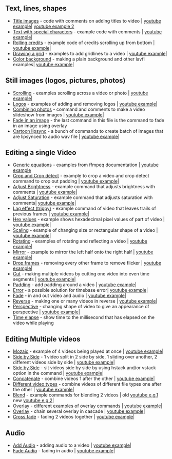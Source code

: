 ## Text, lines, shapes  
+ [Title images](/Adding%20Titles) - code with comments on adding titles to video | [youtube example](https://www.youtube.com/watch?v=xrKnMWGYTxo)|  [youtube example 2](https://youtu.be/V8O3H6nBJ40)
+ [Text with special characters](/text%20with%20special%20characters) - example code with comments | [youtube example](https://www.youtube.com/watch?v=T0oXovKTiiU)|  
+ [Rolling credits](/Rolling%20credits) - example code of credits scrolling up from bottom | [youtube example](https://www.youtube.com/watch?v=AnsaJLUIPjs)|  
+ [Drawing a grid](Draw%20grid%20lines) - examples to add gridlines to a video | [youtube example](https://www.youtube.com/watch?v=3ko598TeSjs)|  
+ [Color background](lavfi) - making a plain background and other lavfi examples| [youtube example](https://www.youtube.com/watch?v=ysMyZggmQfQ)|  
## Still images (logos, pictures, photos)  
+ [Scrolling](scrolling) - examples scrolling across a video or photo | [youtube example](https://www.youtube.com/watch?v=OYOmvSDEUZ0)|  
+ [Logos](logos) - examples of adding and removing logos | [youtube example](https://www.youtube.com/watch?v=SyFlTidTlOA&t=13s)|  
+ [Combining photos](photo_slideshow) - command and comments to make a video slideshow from images | [youtube example](https://www.youtube.com/watch?v=8x3Nldwx7Hk)|  
+ [Fade in an image](fadeimage) - the last command in this file is the command to fade in an image using overlay
+ [Cartoon lipsync](lipsync) - a bunch of commands to create batch of images that are lipsynced to audio wav file | [youtube example](https://youtu.be/ffyfdT4OJCk)|
## Editing a single Video 
+ [Generic equations](geq) - examples from ffmpeq documentation | [youtube example](https://youtu.be/OzZ6i37xFd8)
+ [Crop and Crop detect](crop_detect) - example to crop a video and crop detect command to crop out padding | [youtube example](https://youtu.be/BjPQ3-cLUSo)|
+ [Adjust Brightness](brightness_and_saturation) - example command that adjusts brightness with comments | [youtube example](https://www.youtube.com/watch?v=el6njF-7fIA)|  
+ [Adjust Saturation](brightness_and_saturation)  - example command that adjusts saturation with comments| [youtube example](https://www.youtube.com/watch?v=el6njF-7fIA)|  
+ [Lag effect (trippy)](lagfun_trails) - example command of video that leaves trails of previous frames | [youtube example](https://www.youtube.com/watch?v=-IECY9t-7xA)|  
+ [Hex values](hex_datascope) - example shows hexadecimal pixel values of part of video | [youtube example](https://www.youtube.com/watch?v=aUg5u6PefRs)|  
+ [Scaling](scaling) - example of changing size or rectangular shape of a video | [youtube example](https://www.youtube.com/watch?v=FQGZobyvJm8)|  
+ [Rotating](rotate) - examples of rotating and reflecting a video | [youtube example](https://www.youtube.com/watch?v=e0smAVoafyM)|  
+ [Mirror](mirror) - example to mirror the left half onto the right half  | [youtube example](https://www.youtube.com/watch?v=ybfjG0xiuN8)|  
+ [Drop frames](deflicker) - removing every other frame to remove flicker | [youtube example](https://www.youtube.com/watch?v=Lxl1HM167qs)|  
+ [Cut](segmenting) - making multiple videos by cutting one video into even time segments  | [youtube example](https://www.youtube.com/watch?v=sAl1lZMVr5A)|  
+ [Padding](padding) - add padding around a video | [youtube example](https://www.youtube.com/watch?v=peGJZ1kK624)|  
+ [Error](timebase_error) - a possible solution for timebase error| [youtube example](https://www.youtube.com/watch?v=55O9c169Zc4)|  
+ [Fade](fading) - in and out video and audio | [youtube example](https://youtu.be/5uUkBh3qUGc)|  
+ [Reverse](reverse) - making one or many videos in reverse | [youtube example](https://www.youtube.com/watch?v=3PfCwbNXAV0)|  
+ [Perspective](perspective) - changing shape of video to give an appearance of perspective | [youtube example](https://youtu.be/H0-4OK9Oszc)|
+ [Time elapse](time_elapsed) - show time to the millisecond that has elapsed on the video while playing 
## Editing Multiple videos    
+ [Mozaic](mozaic) - example of 4 videos being played at once | [youtube example](https://www.youtube.com/watch?v=mfUDKNRMBRY)|  
+ [Side by Side](side_by_side) - 1 video split in 2 side by side, 1 sliding over another, 2 different videos side by side | [youtube example](https://www.youtube.com/watch?v=0Bv6FDD94M0)|  
+ [Side by Side](hstack_side_by_side) - sit videos side by side by using hstack and/or vstack option in the command | [youtube example](https://www.youtube.com/watch?v=B0tNDgHJ_no)|  
+ [Concatenate](concatenate) - combine videos 1 after the other | [youtube example](https://www.youtube.com/watch?v=YpM2Dlhx2zk)|  
+ [Different video types](concat_diff_fps) - combine videos of different file types one after the other | [youtube example](https://www.youtube.com/watch?v=_2Gsh1gFJBY)|  
+ [Blend](Blend) - example commands for blending 2 videos | old [youtube e.g.1](https://youtu.be/yrUGUrYfccY) new [youtube e.g.2](https://youtu.be/2CT7h9i2Eqk)|  
+ [Overlay](overlay) - different examples of overlay commands | [youtube example](https://www.youtube.com/watch?v=i-yWKUVENqg)|  
+ [Overlay](chain_overlay) - chain several overlay in cascade | [youtube example](https://www.youtube.com/watch?v=bsRJNnymTxg)|  
+ [Cross fade](crossfade) - fading 2 videos together | [youtube example](https://www.youtube.com/watch?v=hJH2tJTK8Kc)|  
## Audio  
+ [Add Audio](add_audio) - adding audio to a video | [youtube example](https://www.youtube.com/watch?v=BYEdEUCT7NI)|  
+ [Fade Audio](fade_audio) - fading in audio | [youtube example](https://youtu.be/5uUkBh3qUGc)|
